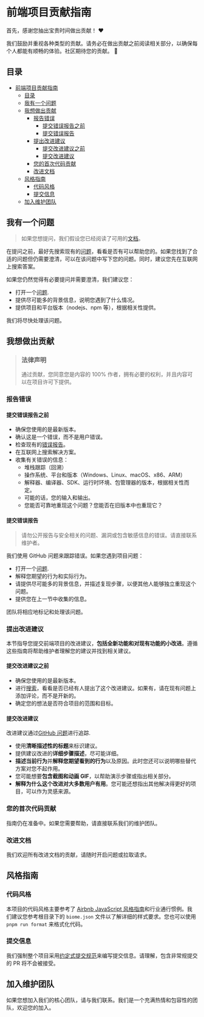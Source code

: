 <!-- omit in toc -->

# 前端项目贡献指南

首先，感谢您抽出宝贵时间做出贡献！ ❤️

我们鼓励并重视各种类型的贡献。请务必在做出贡献之前阅读相关部分，以确保每个人都能有顺畅的体验。社区期待您的贡献。 🎉

<!-- omit in toc -->

## 目录

- [前端项目贡献指南](#前端项目贡献指南)
  - [目录](#目录)
  - [我有一个问题](#我有一个问题)
  - [我想做出贡献](#我想做出贡献)
    - [报告错误](#报告错误)
      - [提交错误报告之前](#提交错误报告之前)
      - [提交错误报告](#提交错误报告)
    - [提出改进建议](#提出改进建议)
      - [提交改进建议之前](#提交改进建议之前)
      - [提交改进建议](#提交改进建议)
    - [您的首次代码贡献](#您的首次代码贡献)
    - [改进文档](#改进文档)
  - [风格指南](#风格指南)
    - [代码风格](#代码风格)
    - [提交信息](#提交信息)
  - [加入维护团队](#加入维护团队)

## 我有一个问题

> 如果您想提问，我们假设您已经阅读了可用的[文档]()。

在提问之前，最好先搜索现有的[问题](https://github.com/sunxyw/sliver-stack/issues)，看看是否有可以帮助您的。如果您找到了合适的问题但仍需要澄清，可以在该问题中写下您的问题。同时，建议您先在互联网上搜索答案。

如果您仍然觉得有必要提问并需要澄清，我们建议您：

- 打开一个[问题](https://github.com/sunxyw/sliver-stack/issues/new).
- 提供尽可能多的背景信息，说明您遇到了什么情况。
- 提供项目和平台版本（nodejs、npm 等），根据相关性提供。

我们将尽快处理该问题。

<!--
You might want to create a separate issue tag for questions and include it in this description. People should then tag their issues accordingly.

Depending on how large the project is, you may want to outsource the questioning, e.g. to Stack Overflow or Gitter. You may add additional contact and information possibilities:
- IRC
- Slack
- Gitter
- Stack Overflow tag
- Blog
- FAQ
- Roadmap
- E-Mail List
- Forum
-->

## 我想做出贡献

> ### 法律声明 <!-- omit in toc -->
>
> 通过贡献，您同意您是内容的 100% 作者，拥有必要的权利，并且内容可以在项目许可下提供。

### 报告错误

<!-- omit in toc -->

#### 提交错误报告之前

- 确保您使用的是最新版本。
- 确认这是一个错误，而不是用户错误。
- 检查现有的[错误报告](https://github.com/sunxyw/sliver-stack/issues?q=label%3Abug)。
- 在互联网上搜索解决方案。
- 收集有关错误的信息：
  - 堆栈跟踪（回溯）
  - 操作系统、平台和版本（Windows、Linux、macOS、x86、ARM）
  - 解释器、编译器、SDK、运行时环境、包管理器的版本，根据相关性而定。
  - 可能的话，您的输入和输出。
  - 您能否可靠地重现这个问题？您能否在旧版本中也重现它？

<!-- omit in toc -->

#### 提交错误报告

> 请勿公开报告与安全相关的问题、漏洞或包含敏感信息的错误。请直接联系维护者。

<!-- You may add a PGP key to allow the messages to be sent encrypted as well. -->

我们使用 GitHub 问题来跟踪错误。如果您遇到项目问题：

- 打开一个[问题](https://github.com/sunxyw/sliver-stack/issues/new).
- 解释您期望的行为和实际行为。
- 请提供尽可能多的背景信息，并描述复现步骤，以便其他人能够独立重现这个问题。
- 提供您在上一节中收集的信息。

团队将相应地标记和处理该问题。

### 提出改进建议

本节指导您提交前端项目的改进建议，**包括全新功能和对现有功能的小改进**。遵循这些指南将帮助维护者理解您的建议并找到相关建议。

<!-- omit in toc -->

#### 提交改进建议之前

- 确保您使用的是最新版本。
- 进行[搜索](https://github.com/sunxyw/sliver-stack/issues)，看看是否已经有人提出了这个改进建议。如果有，请在现有问题上添加评论，而不是开新的。
- 确定您的想法是否符合项目的范围和目标。

<!-- omit in toc -->

#### 提交改进建议

改进建议通过[GitHub 问题](https://github.com/sunxyw/sliver-stack/issues)进行追踪.

- 使用**清晰描述性的标题**来标识建议。
- 提供建议改进的**详细步骤描述**，尽可能详细。
- **描述当前行为**并**解释您期望看到的行为**以及原因。此时您还可以说明哪些替代方案对您不起作用。
- 您可能想要**包含截图和动画 GIF**，以帮助演示步骤或指出相关部分。 <!-- this should only be included if the project has a GUI -->
- **解释为什么这个改进对大多数用户有用**。您可能还想指出其他解决得更好的项目，可以作为灵感来源。

<!-- You might want to create an issue template for enhancement suggestions that can be used as a guide and that defines the structure of the information to be included. If you do so, reference it here in the description. -->

### 您的首次代码贡献

<!-- TODO
include Setup of env, IDE and typical getting started instructions?

-->

指南仍在准备中。如果您需要帮助，请直接联系我们的维护团队。

### 改进文档

<!-- TODO
Updating, improving and correcting the documentation

-->

我们欢迎所有改进文档的贡献，请随时开启问题或拉取请求。

## 风格指南

### 代码风格

本项目的代码风格主要参考了 [Airbnb JavaScript 风格指南](<(https://github.com/airbnb/javascript)>)和行业通行惯例。我们建议您参考根目录下的 `biome.json` 文件以了解详细的样式要求。您也可以使用 `pnpm run format` 来格式化代码。

### 提交信息

我们强制整个项目采用[约定式提交规范](<(https://www.conventionalcommits.org/en/v1.0.0/)>)来编写提交信息。请理解，包含非常规提交的 PR 将不会被接受。

## 加入维护团队

如果您想加入我们的核心团队，请与我们联系。我们是一个充满热情和包容性的团队，欢迎您的加入。
